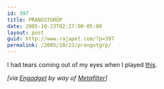 ```yaml
---
id: 397
title: PRANGSTGRÜP
date: 2005-10-23T02:27:00-05:00
layout: post
guid: http://www.rajapet.com/?p=397
permalink: /2005/10/23/prangstgrp/
---
```

I had tears coming out of my eyes when I played [this](http://www.prangstgrup.com/startupsound/ "PRANGSTGRÜP: Start-up Sound").

_[via [Engadget](http://www.engadget.com/ "great gadget news") by way of [Metafilter](http://www.metafilter.com/ "Community weblog")]_